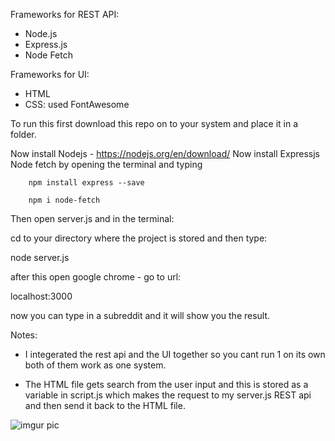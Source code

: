 Frameworks for REST API:
  - Node.js
  - Express.js
  - Node Fetch 
  
 Frameworks for UI:
  - HTML
  - CSS: used FontAwesome
  
  To run this first download this repo on to your system and place it in a folder.
 
  Now install Nodejs - https://nodejs.org/en/download/
  Now install Expressjs Node fetch by opening the terminal and typing
      
        npm install express --save
        
        npm i node-fetch
        
        
  Then open server.js and in the terminal:
  
  cd to your directory where the project is stored and then type:
  
  node server.js
  
  after this open google chrome - go to url:
  
  localhost:3000
  
  now you can type in a subreddit and it will show you the result.
  
  
  Notes:
  - I integerated the rest api and the UI together so you cant run 1 on its own both of them work as one system.
  
  - The HTML file gets search from the user input and this is stored as a variable in script.js which makes the request to my server.js REST api and then send it back to the HTML file. 
  
  
  ![imgur pic](https://imgur.com/a/F0DokKk.jpg)
